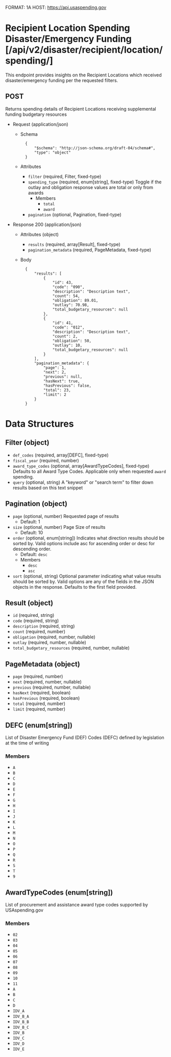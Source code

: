 FORMAT: 1A
HOST: https://api.usaspending.gov

# Recipient Location Spending Disaster/Emergency Funding [/api/v2/disaster/recipient/location/spending/]

This endpoint provides insights on the Recipient Locations which received disaster/emergency funding per the requested filters.

## POST

Returns spending details of Recipient Locations receiving supplemental funding budgetary resources

+ Request (application/json)
    + Schema

            {
                "$schema": "http://json-schema.org/draft-04/schema#",
                "type": "object"
            }

    + Attributes
        + `filter` (required, Filter, fixed-type)
        + `spending_type` (required, enum[string], fixed-type)
            Toggle if the outlay and obligation response values are total or only from awards
            + Members
                + `total`
                + `award`
        + `pagination` (optional, Pagination, fixed-type)

+ Response 200 (application/json)
    + Attributes (object)
        + `results` (required, array[Result], fixed-type)
        + `pagination_metadata` (required, PageMetadata, fixed-type)


    + Body

            {
                "results": [
                    {
                        "id": 43,
                        "code": "090",
                        "description": "Description text",
                        "count": 54,
                        "obligation": 89.01,
                        "outlay": 70.98,
                        "total_budgetary_resources": null
                    },
                    {
                        "id": 41,
                        "code": "012",
                        "description": "Description text",
                        "count": 2,
                        "obligation": 50,
                        "outlay": 10,
                        "total_budgetary_resources": null
                    }
                ],
                "pagination_metadata": {
                    "page": 1,
                    "next": 2,
                    "previous": null,
                    "hasNext": true,
                    "hasPrevious": false,
                    "total": 23,
                    "limit": 2
                }
            }

# Data Structures

## Filter (object)
+ `def_codes` (required, array[DEFC], fixed-type)
+ `fiscal_year` (required, number)
+ `award_type_codes` (optional, array[AwardTypeCodes], fixed-type)
    Defaults to all Award Type Codes. Applicable only when requested `award` spending.
+ `query` (optional, string)
    A "keyword" or "search term" to filter down results based on this text snippet

## Pagination (object)
+ `page` (optional, number)
    Requested page of results
    + Default: 1
+ `size` (optional, number)
    Page Size of results
    + Default: 10
+ `order` (optional, enum[string])
    Indicates what direction results should be sorted by. Valid options include asc for ascending order or desc for descending order.
    + Default: `desc`
    + Members
        + `desc`
        + `asc`
+ `sort` (optional, string)
    Optional parameter indicating what value results should be sorted by. Valid options are any of the fields in the JSON objects in the response. Defaults to the first field provided.

## Result (object)
+ `id` (required, string)
+ `code` (required, string)
+ `description` (required, string)
+ `count` (required, number)
+ `obligation` (required, number, nullable)
+ `outlay` (required, number, nullable)
+ `total_budgetary_resources` (required, number, nullable)

## PageMetadata (object)
+ `page` (required, number)
+ `next` (required, number, nullable)
+ `previous` (required, number, nullable)
+ `hasNext` (required, boolean)
+ `hasPrevious` (required, boolean)
+ `total` (required, number)
+ `limit` (required, number)

## DEFC (enum[string])
List of Disaster Emergency Fund (DEF) Codes (DEFC) defined by legislation at the time of writing

### Members
+ `A`
+ `B`
+ `C`
+ `D`
+ `E`
+ `F`
+ `G`
+ `H`
+ `I`
+ `J`
+ `K`
+ `L`
+ `M`
+ `N`
+ `O`
+ `P`
+ `Q`
+ `R`
+ `S`
+ `T`
+ `9`

## AwardTypeCodes (enum[string])
List of procurement and assistance award type codes supported by USAspending.gov

### Members
+ `02`
+ `03`
+ `04`
+ `05`
+ `06`
+ `07`
+ `08`
+ `09`
+ `10`
+ `11`
+ `A`
+ `B`
+ `C`
+ `D`
+ `IDV_A`
+ `IDV_B_A`
+ `IDV_B_B`
+ `IDV_B_C`
+ `IDV_B`
+ `IDV_C`
+ `IDV_D`
+ `IDV_E`
